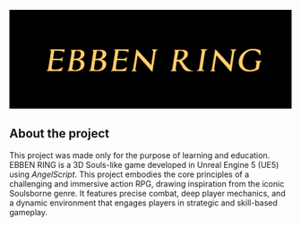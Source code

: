 ![](/Sources/Ebben-Ring/Images/TitleScreen2.png)

## About the project
This project was made only for the purpose of learning and education. 
EBBEN RING is a 3D Souls-like game developed in Unreal Engine 5 (UE5) using *AngelScript*. This project embodies the core principles of a challenging and immersive action RPG, drawing inspiration from the iconic Soulsborne genre. It features precise combat, deep player mechanics, and a dynamic environment that engages players in strategic and skill-based gameplay.



